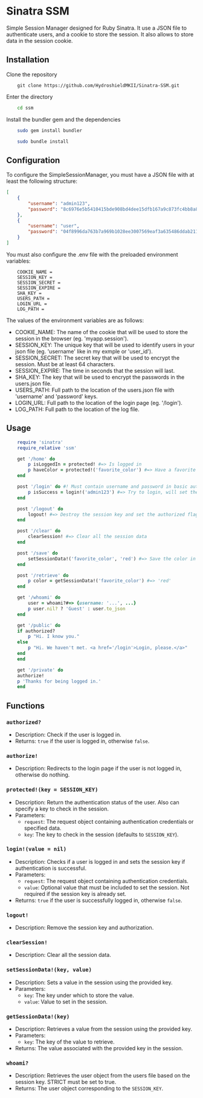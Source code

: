 # Sinatra SSM
 Simple Session Manager designed for Ruby Sinatra. It use a JSON file to authenticate users, and a cookie to store the session. It also allows to store data in the session cookie.

## Installation
Clone the repository
```
    git clone https://github.com/HydroshieldMKII/Sinatra-SSM.git
```
Enter the directory
```bash
    cd ssm
```
Install the bundler gem and the dependencies
```bash
    sudo gem install bundler
```
```bash
    sudo bundle install
```

## Configuration
To configure the SimpleSessionManager, you must have a JSON file with at least the following structure:
```json
[
    {
        "username": "admin123",
        "password": "8c6976e5b5410415bde908bd4dee15dfb167a9c873fc4bb8a81f6f2ab448a918"
    },
    {
        "username": "user",
        "password": "04f8996da763b7a969b1028ee3007569eaf3a635486ddab211d512c85b9df8fb"
    }
]
```
You must also configure the .env file with the preloaded environment variables:
```env
    COOKIE_NAME = 
    SESSION_KEY = 
    SESSION_SECRET = 
    SESSION_EXPIRE = 
    SHA_KEY = 
    USERS_PATH =
    LOGIN_URL =
    LOG_PATH =
```
The values of the environment variables are as follows:
- COOKIE_NAME: The name of the cookie that will be used to store the session in the browser (eg. 'myapp.session').
- SESSION_KEY: The unique key that will be used to identify users in your json file (eg. 'username' like in my exmple or 'user_id').
- SESSION_SECRET: The secret key that will be used to encrypt the session. Must be at least 64 characters.
- SESSION_EXPIRE: The time in seconds that the session will last.
- SHA_KEY: The key that will be used to encrypt the passwords in the users.json file.
- USERS_PATH: Full path to the location of the users.json file with 'username' and 'password' keys.
- LOGIN_URL: Full path to the location of the login page (eg. '/login').
- LOG_PATH: Full path to the location of the log file.

## Usage
```ruby
    require 'sinatra'
    require_relative 'ssm'

    get '/home' do
        p isLoggedIn = protected! #=> Is logged in
        p haveColor = protected!('favorite_color') #=> Have a favorite color set in the cookie
    end

    post '/login' do #! Must contain username and password in basic auth request !#
        p isSuccess = login!('admin123') #=> Try to login, will set the value to 'admin123' set in the unique SESSION_KEY if successful
    end

    post '/logout' do
        logout! #=> Destroy the session key and set the authorized flag to false
    end

    post '/clear' do
        clearSession! #=> Clear all the session data
    end

    post '/save' do
        setSessionData!('favorite_color', 'red') #=> Save the color in the cookie
    end

    post '/retrieve' do
        p color = getSessionData!('favorite_color') #=> 'red'
    end

    get '/whoami' do
        user = whoami?#=> {username: '...', ...}
        p user.nil? ? 'Guest' : user.to_json
    end

    get '/public' do
    if authorized?
        p "Hi. I know you."
    else
        p "Hi. We haven't met. <a href='/login'>Login, please.</a>"
    end
    end

    get '/private' do
    authorize!
    p 'Thanks for being logged in.'
    end
```

## Functions

### `authorized?`
- Description: Check if the user is logged in.
- Returns: `true` if the user is logged in, otherwise `false`.

### `authorize!`
- Description: Redirects to the login page if the user is not logged in, otherwise do nothing.

### `protected!(key = SESSION_KEY)`
- Description: Return the authentication status of the user. Also can specify a key to check in the session.
- Parameters:
  - `request`: The request object containing authentication credentials or specified data.
  - `key`: The key to check in the session (defaults to `SESSION_KEY`).

### `login!(value = nil)`
- Description: Checks if a user is logged in and sets the session key if authentication is successful.
- Parameters:
  - `request`: The request object containing authentication credentials.
  - `value`: Optional value that must be included to set the session. Not required if the session key is already set.
- Returns: `true` if the user is successfully logged in, otherwise `false`.

### `logout!`
- Description: Remove the session key and authorization.

### `clearSession!`
- Description: Clear all the session data.

### `setSessionData!(key, value)`
- Description: Sets a value in the session using the provided key.
- Parameters:
  - `key`: The key under which to store the value.
  - `value`: Value to set in the session.

### `getSessionData!(key)`
- Description: Retrieves a value from the session using the provided key.
- Parameters:
  - `key`: The key of the value to retrieve.
- Returns: The value associated with the provided key in the session.

### `whoami?`
- Description: Retrieves the user object from the users file based on the session key. STRICT must be set to true.
- Returns: The user object corresponding to the `SESSION_KEY`.


    

